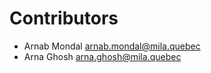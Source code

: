 # Contributors

* Arnab Mondal [arnab.mondal@mila.quebec](mailto:arnab.mondal@mila.quebec)
* Arna Ghosh [arna.ghosh@mila.quebec](mailto:ghosharn@mila.quebec)
